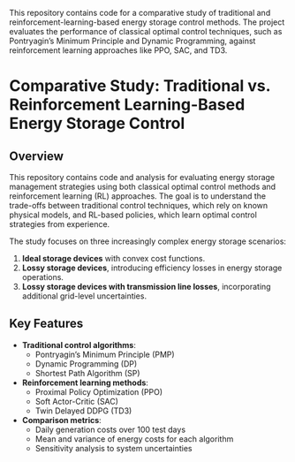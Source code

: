 This repository contains code for a comparative study of traditional and reinforcement-learning-based energy storage control methods. The project evaluates the performance of classical optimal control techniques, such as Pontryagin’s Minimum Principle and Dynamic Programming, against reinforcement learning approaches like PPO, SAC, and TD3.

# **Comparative Study: Traditional vs. Reinforcement Learning-Based Energy Storage Control**

## **Overview**


This repository contains code and analysis for evaluating energy storage management strategies using both classical optimal control methods and reinforcement learning (RL) approaches. The goal is to understand the trade-offs between traditional control techniques, which rely on known physical models, and RL-based policies, which learn optimal control strategies from experience.

The study focuses on three increasingly complex energy storage scenarios:
1. **Ideal storage devices** with convex cost functions.
2. **Lossy storage devices**, introducing efficiency losses in energy storage operations.
3. **Lossy storage devices with transmission line losses**, incorporating additional grid-level uncertainties.

## **Key Features**


- **Traditional control algorithms**:
  - Pontryagin’s Minimum Principle (PMP)
  - Dynamic Programming (DP)
  - Shortest Path Algorithm (SP)
- **Reinforcement learning methods**:
  - Proximal Policy Optimization (PPO)
  - Soft Actor-Critic (SAC)
  - Twin Delayed DDPG (TD3)
- **Comparison metrics**:
  - Daily generation costs over 100 test days
  - Mean and variance of energy costs for each algorithm
  - Sensitivity analysis to system uncertainties

